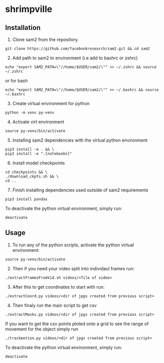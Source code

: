 # shrimpville

## Installation

1. Clone sam2 from the repository.

```
git clone https://github.com/facebookresearch/sam2.git && cd sam2
```

2. Add path to sam2 to environment (i.e add to bashrc or zshrc)

```
echo "export SAM2_PATH=\"//home/$USER/sam2/\"" >> ~/.zshrc && source ~/.zshrc
```

or for bash

```
echo "export SAM2_PATH=\"//home/$USER/sam2/\"" >> ~/.bashrc && source ~/.bashrc
```

3. Create virtual environment for python

```
python -m venv py-venv
```

4. Activate virt environment

```
source py-venv/bin/activate
```

5. Installing sam2 dependencies with the virtual python environment

```
pip3 install -e . && \
pip3 install -e ".[notebooks]"
```

6. Install model checkpoints

```
cd checkpoints && \
./download_ckpts.sh && \
cd ..
```

7. Finish installing dependencies used outside of sam2 requirements

```
pip3 install pandas
```

To deactivate the python virtual environment, simply run:
```
deactivate
```

## Usage
1. To run any of the python scripts, activate the python virtual environment:

```
source py-venv/bin/activate
```

2. Then if you need your video split into individaul frames run:

```
./extractFramesFromVid.sh videos/<file of video>
```

3. After this to get coordinates to start with run:

```
./extractCoord.py videos/<dir of jpgs created from previous script>
```

4. Then finaly run the main script to get csv

```
./extractMasks.py videos/<dir of jpgs created from previous script>
```

If you want to get the csv points ploted onto a grid to see the range of movement for the object simply run

```
./trackmotion.py videos/<dir of jpgs created from previous script>
```

To deactivate the python virtual environment, simply run:

```
deactivate
```
